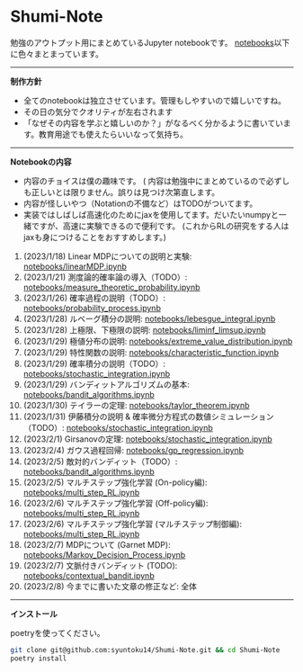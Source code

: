 # Shumi-Note

勉強のアウトプット用にまとめているJupyter notebookです。
[notebooks](notebooks/)以下に色々まとまっています。

---

**制作方針**

* 全てのnotebookは独立させています。管理もしやすいので嬉しいですね。
* その日の気分でクオリティが左右されます
* 「なぜその内容を学ぶと嬉しいのか？」がなるべく分かるように書いています。教育用途でも使えたらいいなって気持ち。

---

**Notebookの内容**

* 内容のチョイスは僕の趣味です。
( 内容は勉強中にまとめているので必ずしも正しいとは限りません。誤りは見つけ次第直します。
* 内容が怪しいやつ（Notationの不備など）はTODOがついてます。
* 実装ではしばしば高速化のためにjaxを使用してます。だいたいnumpyと一緒ですが、高速に実験できるので便利です。 (これからRLの研究をする人はjaxも身につけることをおすすめします。)

1. (2023/1/18) Linear MDPについての説明と実験: [notebooks/linearMDP.ipynb](notebooks/linearMDP.ipynb)
2. (2023/1/21) 測度論的確率論の導入（TODO）: [notebooks/measure_theoretic_probability.ipynb](notebooks/measure_theoretic_probability.ipynb)
3. (2023/1/26) 確率過程の説明（TODO）: [notebooks/probability_process.ipynb](notebooks/probability_process.ipynb)
4. (2023/1/28) ルベーグ積分の説明: [notebooks/lebesgue_integral.ipynb](notebooks/lebesgue_integral.ipynb)
5. (2023/1/28) 上極限、下極限の説明: [notebooks/liminf_limsup.ipynb](notebooks/liminf_limsup.ipynb)
6. (2023/1/29) 極値分布の説明: [notebooks/extreme_value_distribution.ipynb](notebooks/extreme_value_distribution.ipynb)
7. (2023/1/29) 特性関数の説明: [notebooks/characteristic_function.ipynb](notebooks/characteristic_function.ipynb)
8. (2023/1/29) 確率積分の説明（TODO）: [notebooks/stochastic_integration.ipynb](notebooks/stochastic_integration.ipynb)
9. (2023/1/29) バンディットアルゴリズムの基本: [notebooks/bandit_algorithms.ipynb](notebooks/bandit_algorithms.ipynb)
10. (2023/1/30) テイラーの定理: [notebooks/taylor_theorem.ipynb](notebooks/taylor_theorem.ipynb)
11. (2023/1/31) 伊藤積分の説明 & 確率微分方程式の数値シミュレーション（TODO）: [notebooks/stochastic_integration.ipynb](notebooks/stochastic_integration.ipynb)
12. (2023/2/1) Girsanovの定理: [notebooks/stochastic_integration.ipynb](notebooks/stochastic_integration.ipynb)
13. (2023/2/4) ガウス過程回帰: [notebooks/gp_regression.ipynb](notebooks/gp_regression.ipynb)
14. (2023/2/5) 敵対的バンディット（TODO）: [notebooks/bandit_algorithms.ipynb](notebooks/bandit_algorithms.ipynb)
15. (2023/2/5) マルチステップ強化学習 (On-policy編): [notebooks/multi_step_RL.ipynb](notebooks/multi_step_RL.ipynb)
16. (2023/2/6) マルチステップ強化学習 (Off-policy編): [notebooks/multi_step_RL.ipynb](notebooks/multi_step_RL.ipynb)
17. (2023/2/6) マルチステップ強化学習 (マルチステップ制御編): [notebooks/multi_step_RL.ipynb](notebooks/multi_step_RL.ipynb)
18. (2023/2/7) MDPについて (Garnet MDP): [notebooks/Markov_Decision_Process.ipynb](notebooks/Markov_Decision_Process.ipynb)
19. (2023/2/7) 文脈付きバンディット (TODO): [notebooks/contextual_bandit.ipynb](notebooks/contextual_bandit.ipynb)
20. (2023/2/8) 今までに書いた文章の修正など: 全体

---


**インストール**

poetryを使ってください。

```bash
git clone git@github.com:syuntoku14/Shumi-Note.git && cd Shumi-Note
poetry install
```